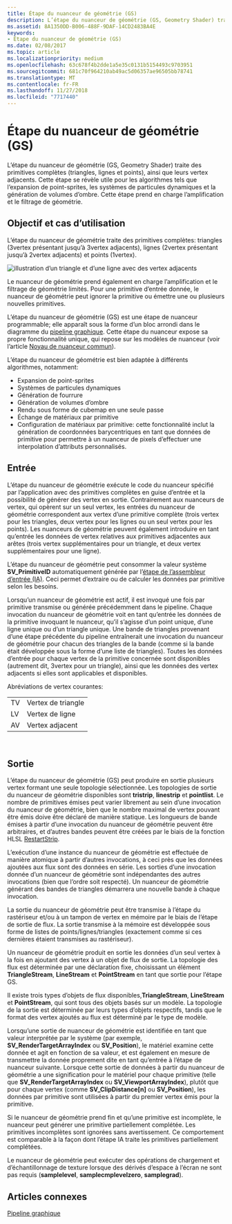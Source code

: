 ```yaml
---
title: Étape du nuanceur de géométrie (GS)
description: L’étape du nuanceur de géométrie (GS, Geometry Shader) traite des primitives complètes (triangles, lignes et points), ainsi que leurs vertex adjacents.
ms.assetid: 8A1350DD-B006-488F-9DAF-14CD2483BA4E
keywords:
- Étape du nuanceur de géométrie (GS)
ms.date: 02/08/2017
ms.topic: article
ms.localizationpriority: medium
ms.openlocfilehash: 63c678f4b2dde1a5e35c0131b5154493c9703951
ms.sourcegitcommit: 681c70f964210ab49ac5d06357ae96505bb78741
ms.translationtype: MT
ms.contentlocale: fr-FR
ms.lasthandoff: 11/27/2018
ms.locfileid: "7717440"
---
```

# <a name="geometry-shader-gs-stage"></a>Étape du nuanceur de géométrie (GS)


L’étape du nuanceur de géométrie (GS, Geometry Shader) traite des primitives complètes (triangles, lignes et points), ainsi que leurs vertex adjacents. Cette étape se révèle utile pour les algorithmes tels que l’expansion de point-sprites, les systèmes de particules dynamiques et la génération de volumes d’ombre. Cette étape prend en charge l’amplification et le filtrage de géométrie.

## <a name="span-idpurposeandusesspanspan-idpurposeandusesspanspan-idpurposeandusesspanpurpose-and-uses"></a><span id="Purpose_and_uses"></span><span id="purpose_and_uses"></span><span id="PURPOSE_AND_USES"></span>Objectif et cas d’utilisation


L’étape du nuanceur de géométrie traite des primitives complètes: triangles (3vertex présentant jusqu’à 3vertex adjacents), lignes (2vertex présentant jusqu’à 2vertex adjacents) et points (1vertex).

![illustration d’un triangle et d’une ligne avec des vertex adjacents](images/d3d10-gs.png)

Le nuanceur de géométrie prend également en charge l’amplification et le filtrage de géométrie limités. Pour une primitive d’entrée donnée, le nuanceur de géométrie peut ignorer la primitive ou émettre une ou plusieurs nouvelles primitives.

L’étape du nuanceur de géométrie (GS) est une étape de nuanceur programmable; elle apparaît sous la forme d’un bloc arrondi dans le diagramme du [pipeline graphique](graphics-pipeline.md). Cette étape du nuanceur expose sa propre fonctionnalité unique, qui repose sur les modèles de nuanceur (voir l’article [Noyau de nuanceur commun](https://msdn.microsoft.com/library/windows/desktop/bb509580)).

L’étape du nuanceur de géométrie est bien adaptée à différents algorithmes, notamment:

-   Expansion de point-sprites
-   Systèmes de particules dynamiques
-   Génération de fourrure
-   Génération de volumes d’ombre
-   Rendu sous forme de cubemap en une seule passe
-   Échange de matériaux par primitive
-   Configuration de matériaux par primitive: cette fonctionnalité inclut la génération de coordonnées barycentriques en tant que données de primitive pour permettre à un nuanceur de pixels d’effectuer une interpolation d’attributs personnalisés.

## <a name="span-idinputspanspan-idinputspanspan-idinputspaninput"></a><span id="Input"></span><span id="input"></span><span id="INPUT"></span>Entrée


L’étape du nuanceur de géométrie exécute le code du nuanceur spécifié par l’application avec des primitives complètes en guise d’entrée et la possibilité de générer des vertex en sortie. Contrairement aux nuanceurs de vertex, qui opèrent sur un seul vertex, les entrées du nuanceur de géométrie correspondent aux vertex d’une primitive complète (trois vertex pour les triangles, deux vertex pour les lignes ou un seul vertex pour les points). Les nuanceurs de géométrie peuvent également introduire en tant qu’entrée les données de vertex relatives aux primitives adjacentes aux arêtes (trois vertex supplémentaires pour un triangle, et deux vertex supplémentaires pour une ligne).

L’étape du nuanceur de géométrie peut consommer la valeur système **SV\_PrimitiveID** automatiquement générée par l’[étape de l’assembleur d’entrée (IA)](input-assembler-stage--ia-.md). Ceci permet d’extraire ou de calculer les données par primitive selon les besoins.

Lorsqu’un nuanceur de géométrie est actif, il est invoqué une fois par primitive transmise ou générée précédemment dans le pipeline. Chaque invocation du nuanceur de géométrie voit en tant qu’entrée les données de la primitive invoquant le nuanceur, qu’il s’agisse d’un point unique, d’une ligne unique ou d’un triangle unique. Une bande de triangles provenant d’une étape précédente du pipeline entraînerait une invocation du nuanceur de géométrie pour chacun des triangles de la bande (comme si la bande était développée sous la forme d’une liste de triangles). Toutes les données d’entrée pour chaque vertex de la primitive concernée sont disponibles (autrement dit, 3vertex pour un triangle), ainsi que les données des vertex adjacents si elles sont applicables et disponibles.

Abréviations de vertex courantes:

|     |                 |
|-----|-----------------|
| TV  | Vertex de triangle |
| LV  | Vertex de ligne     |
| AV  | Vertex adjacent |

 

## <a name="span-idoutputspanspan-idoutputspanspan-idoutputspanoutput"></a><span id="Output"></span><span id="output"></span><span id="OUTPUT"></span>Sortie


L’étape du nuanceur de géométrie (GS) peut produire en sortie plusieurs vertex formant une seule topologie sélectionnée. Les topologies de sortie du nuanceur de géométrie disponibles sont **tristrip**, **linestrip** et **pointlist**. Le nombre de primitives émises peut varier librement au sein d’une invocation du nuanceur de géométrie, bien que le nombre maximal de vertex pouvant être émis doive être déclaré de manière statique. Les longueurs de bande émises à partir d’une invocation du nuanceur de géométrie peuvent être arbitraires, et d’autres bandes peuvent être créées par le biais de la fonction HLSL [RestartStrip](https://msdn.microsoft.com/library/windows/desktop/bb509660).

L’exécution d’une instance du nuanceur de géométrie est effectuée de manière atomique à partir d’autres invocations, à ceci près que les données ajoutées aux flux sont des données en série. Les sorties d’une invocation donnée d’un nuanceur de géométrie sont indépendantes des autres invocations (bien que l’ordre soit respecté). Un nuanceur de géométrie générant des bandes de triangles démarrera une nouvelle bande à chaque invocation.

La sortie du nuanceur de géométrie peut être transmise à l’étape du rastériseur et/ou à un tampon de vertex en mémoire par le biais de l’étape de sortie de flux. La sortie transmise à la mémoire est développée sous forme de listes de points/lignes/triangles (exactement comme si ces dernières étaient transmises au rastériseur).

Un nuanceur de géométrie produit en sortie les données d’un seul vertex à la fois en ajoutant des vertex à un objet de flux de sortie. La topologie des flux est déterminée par une déclaration fixe, choisissant un élément **TriangleStream**, **LineStream** et **PointStream** en tant que sortie pour l’étape GS.

Il existe trois types d’objets de flux disponibles,**TriangleStream**, **LineStream** et **PointStream**, qui sont tous des objets basés sur un modèle. La topologie de la sortie est déterminée par leurs types d’objets respectifs, tandis que le format des vertex ajoutés au flux est déterminé par le type de modèle.

Lorsqu’une sortie de nuanceur de géométrie est identifiée en tant que valeur interprétée par le système (par exemple, **SV\_RenderTargetArrayIndex** ou **SV\_Position**), le matériel examine cette donnée et agit en fonction de sa valeur, et est également en mesure de transmettre la donnée proprement dite en tant qu’entrée à l’étape de nuanceur suivante. Lorsque cette sortie de données à partir du nuanceur de géométrie a une signification pour le matériel pour chaque primitive (telle que **SV\_RenderTargetArrayIndex** ou **SV\_ViewportArrayIndex**), plutôt que pour chaque vertex (comme **SV\_ClipDistance\[n\]** ou **SV\_Position**), les données par primitive sont utilisées à partir du premier vertex émis pour la primitive.

Si le nuanceur de géométrie prend fin et qu’une primitive est incomplète, le nuanceur peut générer une primitive partiellement complétée. Les primitives incomplètes sont ignorées sans avertissement. Ce comportement est comparable à la façon dont l’étape IA traite les primitives partiellement complétées.

Le nuanceur de géométrie peut exécuter des opérations de chargement et d’échantillonnage de texture lorsque des dérivés d’espace à l’écran ne sont pas requis (**samplelevel**, **samplecmplevelzero**, **samplegrad**).

## <a name="span-idrelated-topicsspanrelated-topics"></a><span id="related-topics"></span>Articles connexes


[Pipeline graphique](graphics-pipeline.md)

 

 




